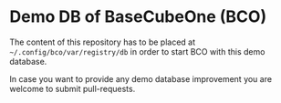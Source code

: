 # Demo DB of BaseCubeOne (BCO)

The content of this repository has to be placed at `~/.config/bco/var/registry/db` in order to start BCO with this demo database.

In case you want to provide any demo database improvement you are welcome to submit pull-requests.

